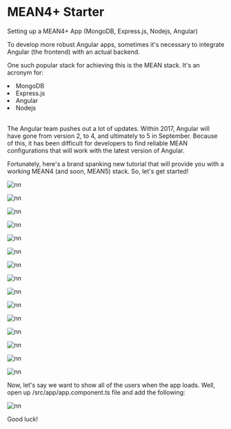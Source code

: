 # MEAN4+ Starter
Setting up a MEAN4+ App (MongoDB, Express.js, Nodejs, Angular)

<p>To develop more robust Angular apps, sometimes it's necessary to integrate Angular (the frontend) with an actual backend.</p>

One such popular stack for achieving this is the MEAN stack. It's an acronym for:

<li>MongoDB</li>
<li>Express.js</li>
<li>Angular</li>
<li>Nodejs</li>

<br>

<p>The Angular team pushes out a lot of updates. Within 2017, Angular will have gone from version 2, to 4, and ultimately to 5 in September. Because of this, it has been difficult for developers to find reliable MEAN configurations that will work with the latest version of Angular.</p>

Fortunately, here's a brand spanking new tutorial that will provide you with a working MEAN4 (and soon, MEAN5) stack. So, let's get started!

![nn](https://user-images.githubusercontent.com/12325386/29237780-228396b2-7f58-11e7-9ff1-a4618dc1c49d.JPG)

![nn](https://user-images.githubusercontent.com/12325386/29237803-aa401710-7f58-11e7-83f6-33e321a55b29.JPG)

![nn](https://user-images.githubusercontent.com/12325386/29237807-d92bf508-7f58-11e7-8970-2f1e24208379.JPG)

![nn](https://user-images.githubusercontent.com/12325386/29237810-0147ccce-7f59-11e7-8402-a983cde7b0dc.JPG)

![nn](https://user-images.githubusercontent.com/12325386/29237819-2abe4628-7f59-11e7-87a5-afdf6a05c70d.JPG)

![nn](https://user-images.githubusercontent.com/12325386/29237824-4b452c40-7f59-11e7-9304-9d4abc6bcb69.JPG)

![nn](https://user-images.githubusercontent.com/12325386/29237838-87ba67bc-7f59-11e7-9366-b8b92dfd04f4.JPG)

![nn](https://user-images.githubusercontent.com/12325386/29237855-02a7b75e-7f5a-11e7-8939-05b738ca7914.JPG)

![nn](https://user-images.githubusercontent.com/12325386/29237869-3098f150-7f5a-11e7-9d7b-011a651e1058.JPG)

![nn](https://user-images.githubusercontent.com/12325386/29237884-6505245e-7f5a-11e7-9654-4e30eec10ca4.JPG)


![nn](https://user-images.githubusercontent.com/12325386/29237895-8a04ffea-7f5a-11e7-8017-7eba7db53fb8.JPG)

![nn](https://user-images.githubusercontent.com/12325386/29237907-c1c63052-7f5a-11e7-8155-aac458d96bce.JPG)

![nn](https://user-images.githubusercontent.com/12325386/29237919-eb0ef4ee-7f5a-11e7-82e7-8e6fa20d7fb1.JPG)

![nn](https://user-images.githubusercontent.com/12325386/29237926-1984d80c-7f5b-11e7-92a7-fd712119a287.JPG)

![nn](https://user-images.githubusercontent.com/12325386/29237983-5cec3274-7f5c-11e7-82af-7f2d110038ff.JPG)

Now, let's say we want to show all of the users when the app loads. Well, open up /src/app/app.component.ts file and add the following:


![nn](https://user-images.githubusercontent.com/12325386/29237998-c3d9b5ec-7f5c-11e7-9749-87255c039948.JPG)


Good luck!
